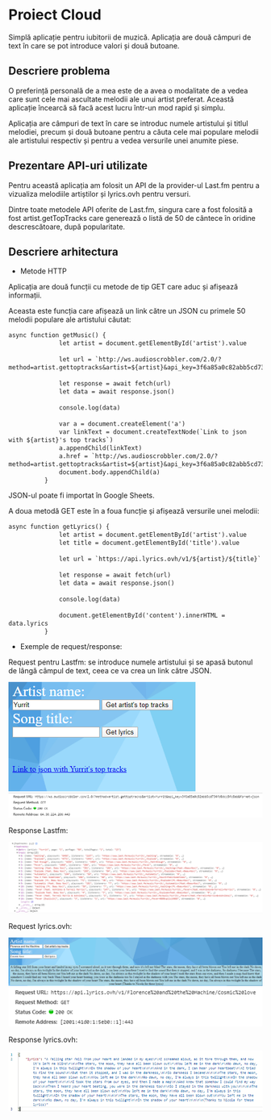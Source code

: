 # Proiect Cloud

Simplă aplicație pentru iubitorii de muzică. Aplicația are două câmpuri de text în care se pot introduce valori
și două butoane.

## Descriere problema

O preferință personală de a mea este de a avea o modalitate de a vedea care sunt cele mai ascultate melodii ale unui
artist preferat. Această aplicație încearcă să facă acest lucru într-un mod rapid și simplu.

Aplicația are câmpuri de text în care se introduc numele artistului și titlul melodiei, precum și două butoane 
pentru a căuta cele mai populare melodii ale artistului respectiv și pentru a vedea versurile unei anumite piese.

## Prezentare API-uri utilizate

Pentru această aplicația am folosit un API de la provider-ul Last.fm pentru a vizualiza melodiile artiștilor și 
lyrics.ovh pentru versuri.

Dintre toate metodele API oferite de Last.fm, singura care a fost folosită a fost artist.getTopTracks care 
generează o listă de 50 de cântece în oridine descrescătoare, după popularitate.

## Descriere arhitectura

* Metode HTTP

Aplicația are două funcții cu metode de tip GET care aduc și afișează informații.

Aceasta este funcția care afișează un link către un JSON cu primele 50 melodii populare ale artistului
căutat:

```
async function getMusic() {
              let artist = document.getElementById('artist').value
              
              let url = `http://ws.audioscrobbler.com/2.0/?method=artist.gettoptracks&artist=${artist}&api_key=3f6a85a0c82abb5cd734fd8dcc8fc8ab&format=json`
              
              let response = await fetch(url)
              let data = await response.json()
              
              console.log(data)
              
              var a = document.createElement('a')
              var linkText = document.createTextNode(`Link to json with ${artist}'s top tracks`)
              a.appendChild(linkText)
              a.href = `http://ws.audioscrobbler.com/2.0/?method=artist.gettoptracks&artist=${artist}&api_key=3f6a85a0c82abb5cd734fd8dcc8fc8ab&format=json`
              document.body.appendChild(a)
          }
```
JSON-ul poate fi importat în Google Sheets.

A doua metodă GET este în a foua funcție și afișează versurile unei melodii:

```
async function getLyrics() {
              let artist = document.getElementById('artist').value
              let title = document.getElementById('title').value
              
              let url = `https://api.lyrics.ovh/v1/${artist}/${title}`
              
              let response = await fetch(url)
              let data = await response.json()
              
              console.log(data)
              
              document.getElementById('content').innerHTML = data.lyrics
          }
```
* Exemple de request/response:

Request pentru Lastfm: se introduce numele artistului și se apasă butonul de lângă câmpul de text, ceea ce va crea un link către JSON.

![](images/ssLastfm1.PNG)
![](images/ssLastfm2.PNG)

Response Lastfm:

![](images/ssLastfm3.PNG)

Request lyrics.ovh:

![](images/ssLyrics3.PNG)
![](images/ssLyrics4.PNG)

Response lyrics.ovh:

![](images/ssLyrics2.PNG)

